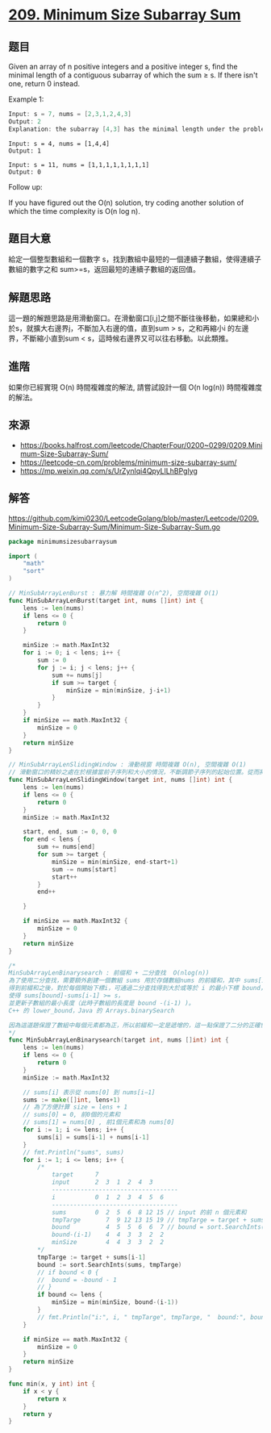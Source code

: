# [209. Minimum Size Subarray Sum](https://leetcode.com/problems/minimum-size-subarray-sum/)

## 题目

Given an array of n positive integers and a positive integer s, find the minimal length of a contiguous subarray of which the sum ≥ s. If there isn't one, return 0 instead.

Example 1:

```c
Input: s = 7, nums = [2,3,1,2,4,3]
Output: 2
Explanation: the subarray [4,3] has the minimal length under the problem constraint.
```

```
Input: s = 4, nums = [1,4,4]
Output: 1
```

```
Input: s = 11, nums = [1,1,1,1,1,1,1,1]
Output: 0
```

Follow up:
  
If you have figured out the O(n) solution, try coding another solution of which the time complexity is O(n log n). 

## 題目大意

給定一個整型數組和一個數字 s，找到數組中最短的一個連續子數組，使得連續子數組的數字之和 sum>=s，返回最短的連續子數組的返回值。

## 解題思路

這一題的解題思路是用滑動窗口。在滑動窗口[i,j]之間不斷往後移動，如果總和小於s，就擴大右邊界j，不斷加入右邊的值，直到sum > s，之和再縮小i 的左邊界，不斷縮小直到sum < s，這時候右邊界又可以往右移動。以此類推。

## 進階

如果你已經實現 O(n) 時間複雜度的解法, 請嘗試設計一個 O(n log(n)) 時間複雜度的解法。

## 來源
* https://books.halfrost.com/leetcode/ChapterFour/0200~0299/0209.Minimum-Size-Subarray-Sum/
* https://leetcode-cn.com/problems/minimum-size-subarray-sum/
* https://mp.weixin.qq.com/s/UrZynlqi4QpyLlLhBPglyg

## 解答
https://github.com/kimi0230/LeetcodeGolang/blob/master/Leetcode/0209.Minimum-Size-Subarray-Sum/Minimum-Size-Subarray-Sum.go

```go
package minimumsizesubarraysum

import (
	"math"
	"sort"
)

// MinSubArrayLenBurst : 暴力解 時間複雜 O(n^2), 空間複雜 O(1)
func MinSubArrayLenBurst(target int, nums []int) int {
	lens := len(nums)
	if lens <= 0 {
		return 0
	}

	minSize := math.MaxInt32
	for i := 0; i < lens; i++ {
		sum := 0
		for j := i; j < lens; j++ {
			sum += nums[j]
			if sum >= target {
				minSize = min(minSize, j-i+1)
			}
		}
	}
	if minSize == math.MaxInt32 {
		minSize = 0
	}
	return minSize
}

// MinSubArrayLenSlidingWindow : 滑動視窗 時間複雜 O(n), 空間複雜 O(1)
// 滑動窗口的精妙之處在於根據當前子序列和大小的情況，不斷調節子序列的起始位置。從而將O(n^2)的暴力解法降為O(n)
func MinSubArrayLenSlidingWindow(target int, nums []int) int {
	lens := len(nums)
	if lens <= 0 {
		return 0
	}
	minSize := math.MaxInt32

	start, end, sum := 0, 0, 0
	for end < lens {
		sum += nums[end]
		for sum >= target {
			minSize = min(minSize, end-start+1)
			sum -= nums[start]
			start++
		}
		end++

	}

	if minSize == math.MaxInt32 {
		minSize = 0
	}
	return minSize
}

/*
MinSubArrayLenBinarysearch : 前缀和 + 二分查找  O(nlog(n))
為了使用二分查找，需要額外創建一個數組 sums 用於存儲數組nums 的前綴和，其中 sums[i] 表示從 nums[0] 到 nums[i−1] 的元素和。
得到前綴和之後，對於每個開始下標i，可通過二分查找得到大於或等於 i 的最小下標 bound，
使得 sums[bound]-sums[i-1] >= s，
並更新子數組的最小長度（此時子數組的長度是 bound -(i-1) )。
C++ 的 lower_bound，Java 的 Arrays.binarySearch

因為這道題保證了數組中每個元素都為正，所以前綴和一定是遞增的，這一點保證了二分的正確性。如果題目沒有說明數組中每個元素都為正，這裡就不能使用二分來查找這個位置了。
*/
func MinSubArrayLenBinarysearch(target int, nums []int) int {
	lens := len(nums)
	if lens <= 0 {
		return 0
	}
	minSize := math.MaxInt32

	// sums[i] 表示從 nums[0] 到 nums[i−1]
	sums := make([]int, lens+1)
	// 為了方便計算 size = lens + 1
	// sums[0] = 0, 前0個的元素和
	// sums[1] = nums[0] , 前1個元素和為 nums[0]
	for i := 1; i <= lens; i++ {
		sums[i] = sums[i-1] + nums[i-1]
	}
	// fmt.Println("sums", sums)
	for i := 1; i <= lens; i++ {
		/*
			target      7
			input       2  3  1  2  4  3
			-----------------------------------
			i           0  1  2  3  4  5  6
			-----------------------------------
			sums        0  2  5  6  8 12 15	// input 的前 n 個元素和
			tmpTarge       7  9 12 13 15 19	// tmpTarge = target + sums[i-1]
			bound          4  5  5  6  6  7	// bound = sort.SearchInts(sums, tmpTarge)
			bound-(i-1)    4  4  3  3  2  2
			minSize        4  4  3  3  2  2
		*/
		tmpTarge := target + sums[i-1]
		bound := sort.SearchInts(sums, tmpTarge)
		// if bound < 0 {
		// 	bound = -bound - 1
		// }
		if bound <= lens {
			minSize = min(minSize, bound-(i-1))
		}
		// fmt.Println("i:", i, " tmpTarge", tmpTarge, "  bound:", bound, "  bound-(i-1)", bound-(i-1), " minSize:", minSize)
	}

	if minSize == math.MaxInt32 {
		minSize = 0
	}
	return minSize
}

func min(x, y int) int {
	if x < y {
		return x
	}
	return y
}
```